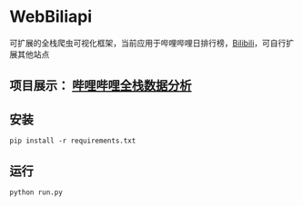 # WebBiliapi

可扩展的全栈爬虫可视化框架，当前应用于哔哩哔哩日排行榜，[Bilibili](https://www.bilibili.com/ranking/all/0/0/1)，可自行扩展其他站点


## 项目展示：   [哔哩哔哩全栈数据分析](http://49.235.221.86:5000)

## 安装

```
pip install -r requirements.txt
```







## 运行


```
python run.py
```


